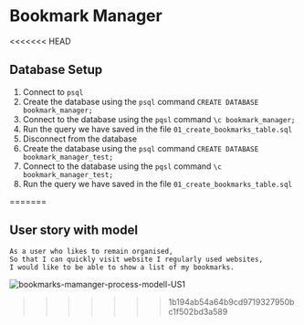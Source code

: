 # Bookmark Manager

<<<<<<< HEAD
## Database Setup
1. Connect to `psql`
2. Create the database using the `psql` command `CREATE DATABASE bookmark_manager;`
3. Connect to the database using the `pqsl` command `\c bookmark_manager;`
4. Run the query we have saved in the file `01_create_bookmarks_table.sql`
5. Disconnect from the database
6. Create the database using the `psql` command `CREATE DATABASE bookmark_manager_test;`
7. Connect to the database using the `pqsl` command `\c bookmark_manager_test;`
8. Run the query we have saved in the file `01_create_bookmarks_table.sql`


=======
## User story with model
```
As a user who likes to remain organised,
So that I can quickly visit website I regularly used websites,
I would like to be able to show a list of my bookmarks.
```
![bookmarks-mamanger-process-modell-US1](https://user-images.githubusercontent.com/44687246/122835183-d0f61a80-d2e7-11eb-878f-8e24001588bc.png)
>>>>>>> 1b194ab54a64b9cd9719327950bc1f502bd3a589
